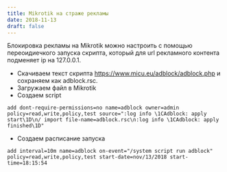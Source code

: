 ```yaml
---
title: Mikrotik на страже рекламы
date: 2018-11-13
draft: false
---
```


Блокировка рекламы на Mikrotik можно настроить с помощью переоидиечкого запуска скрипта, который для url рекламного контента  подменяет ip на 127.0.0.1.

* Скачиваем текст скрипта <https://www.micu.eu/adblock/adblock.php> и сохраняем как adblock.rsc.
* Загружаем файл в Mikrotik
* Создаем script

``` shell
add dont-require-permissions=no name=adblock owner=admin policy=read,write,policy,test source=":log info \1CAdblock: apply start\1D\n/ import file-name=adblock.rsc\n:log info \1CAdblock: apply finished\1D"
```

* Создаем расписание запуска

``` shell
add interval=10m name=adblock on-event="/system script run adblock" policy=read,write,policy,test start-date=nov/13/2018 start-time=18:15:54
```
